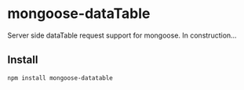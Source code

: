# mongoose-dataTable

Server side dataTable request support for mongoose.
In construction...

## Install

    npm install mongoose-datatable

